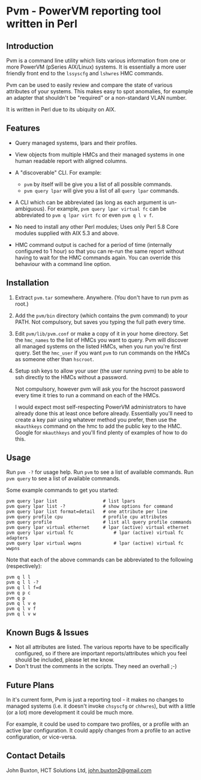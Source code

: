 # Pvm - PowerVM reporting tool written in Perl

## Introduction

Pvm is a command line utility which lists various information from one or
more PowerVM (pSeries AIX/Linux) systems.  It is essentially a more user
friendly front end to the `lssyscfg` and `lshwres` HMC commands.

Pvm can be used to easily review and compare the state of various
attributes of your systems.  This makes easy to spot anomalies, for
example an adapter that shouldn't be "required" or a non-standard VLAN number.

It is written in Perl due to its ubiquity on AIX.

## Features

- Query managed systems, lpars and their profiles.

- View objects from multiple HMCs and their managed systems in one human
  readable report with aligned columns.

- A "discoverable" CLI.  For example:
  - `pvm` by itself will be give you a list of all possible commands. 
  - `pvm query lpar` will give you a list of all `query lpar` commands.

- A CLI which can be abbreviated (as long as each argument is un-ambiguous).
  For example, `pvm query lpar virtual fc` can be
  abbreviated to `pvm q lpar virt fc` or even `pvm q l v f`.

- No need to install any other Perl modules; Uses only Perl 5.8 Core
  modules supplied with AIX 5.3 and above.

- HMC command output is cached for a period of time (internally configured
  to 1 hour) so that you can re-run the same report without having to
  wait for the HMC commands again. You can override this behaviour with
  a command line option.

## Installation

1. Extract `pvm.tar` somewhere.
   Anywhere. (You don't have to run pvm as root.)

2. Add the `pvm/bin` directory (which contains the pvm command) to your PATH.
   Not compulsory, but saves you typing the full path every time.

3. Edit `pvm/lib/pvm.conf` or make a copy of it in your home directory.
   Set the `hmc_names` to the list of HMCs you want to query.
   Pvm will discover all managed systems on the listed HMCs, when you
   run you're first query.
   Set the `hmc_user` if you want `pvm` to run commands on the HMCs as someone
   other than `hscroot`.

4. Setup ssh keys to allow your user (the user running pvm) to be
   able to ssh directly to the HMCs without a password.

   Not compulsory, however pvm will ask you for the hscroot password every
   time it tries to run a command on each of the HMCs.

   I would expect most self-respecting PowerVM administrators to have already
   done this at least once before already. Essentially you'll need to create
   a key pair using whatever method you prefer, then use the
   `mkauthkeys` command on the hmc to add the public key to the HMC.
   Google for `mkauthkeys` and you'll find plenty of examples of how to do this.

## Usage

Run `pvm -?` for usage help.
Run `pvm` to see a list of available commands.
Run `pvm query` to see a list of available commands.

Some example commands to get you started:

    pvm query lpar list                 # list lpars
    pvm query lpar list -?              # show options for command 
    pvm query lpar list format=detail   # one attribute per line
    pvm query profile cpu               # profile cpu attributes
    pvm query profile                   # list all query profile commands
    pvm query lpar virtual ethernet     # lpar (active) virtual ethernet
    pvm query lpar virtual fc               # lpar (active) virtual fc adapters
    pvm query lpar virtual wwpns            # lpar (active) virtual fc wwpns

Note that each of the above commands can be abbreviated to the
following (respectively):

    pvm q l l                 
    pvm q l l -?
    pvm q l l f=d
    pvm q p c  
    pvm q p
    pvm q l v e 
    pvm q l v f 
    pvm q l v w 

## Known Bugs & Issues

- Not all attributes are listed. The various reports have to be specifically
  configured, so if there are important reports/attributes which you
  feel should be included, please let me know.
- Don't trust the comments in the scripts. They need an overhall ;-)

## Future Plans

In it's current form, Pvm is just a reporting tool - it makes no changes
to managed systems (i.e. it doesn't invoke `chsyscfg` or `chhwres`), but
with a little (or a lot) more development it could be much more.

For example, it could be used to compare two profiles, or a profile
with an active lpar configuration. It could apply changes from a profile
to an active configuration, or vice-versa.

## Contact Details

John Buxton,
HCT Solutions Ltd,
john.buxton2@gmail.com
